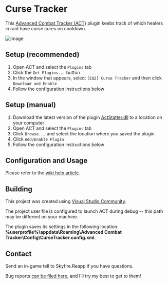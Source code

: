 # Curse Tracker
This [Advanced Combat Tracker (ACT)](http://advancedcombattracker.com/) plugin keebs track of which healers in raid have curse cures on cooldown.

![image](https://github.com/user-attachments/assets/883069f6-0515-4648-9542-2bead3effe59)

## Setup (recommended)
1. Open ACT and select the `Plugins` tab
2. Click the `Get Plugins...` button
3. In the window that appears, select `[EQ2] Curse Tracker` and then click `Download and Enable`
4. Follow the configuration instructions below

## Setup (manual)
1. Download the latest version of the plugin [ActStatter.dll](https://github.com/eq2reapp/ActCurseTracker/blob/master/bin/Release/ActCurseTracker.dll?raw=true) to a location on your computer
2. Open ACT and select the `Plugins` tab
3. Click `Browse...` and select the location where you saved the plugin
4. Click `Add/Enable Plugin`
5. Follow the configuration instructions below

## Configuration and Usage
Please refer to the [wiki help article](https://github.com/eq2reapp/ActCurseTracker/wiki/Help).

## Building
This project was created using [Visual Studio Community](https://visualstudio.microsoft.com/vs/community/).

The project user file is configured to launch ACT during debug -- this path may be different on your machine.

The plugin saves its settings in the following location: __%userprofile%\appdata\Roaming\Advanced Combat Tracker\Config\CurseTracker.config.xml__.

## Contact
Send an in-game tell to Skyfire.Reapp if you have questions.

Bug reports [can be filed here](https://github.com/eq2reapp/ActCurseTracker/issues), and I'll try my best to get to them!
